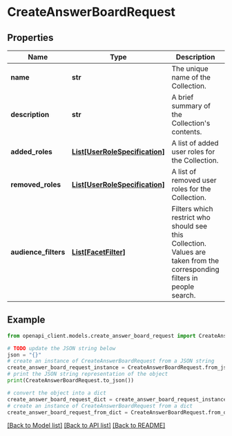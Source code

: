 # CreateAnswerBoardRequest


## Properties

Name | Type | Description | Notes
------------ | ------------- | ------------- | -------------
**name** | **str** | The unique name of the Collection. | 
**description** | **str** | A brief summary of the Collection&#39;s contents. | [optional] 
**added_roles** | [**List[UserRoleSpecification]**](UserRoleSpecification.md) | A list of added user roles for the Collection. | [optional] 
**removed_roles** | [**List[UserRoleSpecification]**](UserRoleSpecification.md) | A list of removed user roles for the Collection. | [optional] 
**audience_filters** | [**List[FacetFilter]**](FacetFilter.md) | Filters which restrict who should see this Collection. Values are taken from the corresponding filters in people search. | [optional] 

## Example

```python
from openapi_client.models.create_answer_board_request import CreateAnswerBoardRequest

# TODO update the JSON string below
json = "{}"
# create an instance of CreateAnswerBoardRequest from a JSON string
create_answer_board_request_instance = CreateAnswerBoardRequest.from_json(json)
# print the JSON string representation of the object
print(CreateAnswerBoardRequest.to_json())

# convert the object into a dict
create_answer_board_request_dict = create_answer_board_request_instance.to_dict()
# create an instance of CreateAnswerBoardRequest from a dict
create_answer_board_request_from_dict = CreateAnswerBoardRequest.from_dict(create_answer_board_request_dict)
```
[[Back to Model list]](../README.md#documentation-for-models) [[Back to API list]](../README.md#documentation-for-api-endpoints) [[Back to README]](../README.md)


